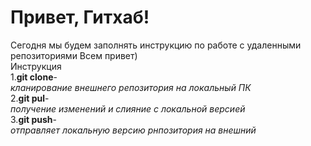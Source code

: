 # Привет, Гитхаб!
Сегодня мы будем заполнять инструкцию по работе с удаленными репозиториями
Всем привет)  
Инструкция  
1.**git clone**-  
*кланирование внешнего репозитория на локальный ПК*  
2.**git pul**-  
*получение изменений и слияние с локальной версией*  
3.**git push**-  
*отправляет локальную версию рнпозитория на внешний*